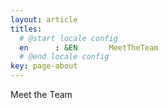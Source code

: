 ```yaml
---
layout: article
titles:
  # @start locale config
  en      : &EN       MeetTheTeam
  # @end locale config
key: page-about
---
```


Meet the Team
